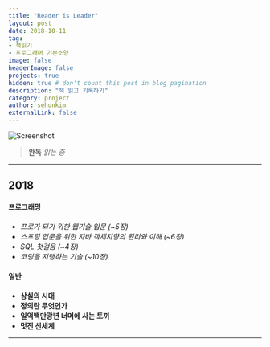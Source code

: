 ```yaml
---
title: "Reader is Leader"
layout: post
date: 2018-10-11
tag:
- 책읽기
- 프로그래머 기본소양
image: false
headerImage: false
projects: true
hidden: true # don't count this post in blog pagination
description: "책 읽고 기록하기"
category: project
author: sehunkim
externalLink: false
---
```


![Screenshot](https://www.azquotes.com/picture-quotes/quote-not-every-reader-is-a-leader-but-every-leader-must-be-a-reader-harry-s-truman-85-91-37.jpg)

>**완독**
*읽는 중*

---

## 2018

#### 프로그래밍
- *프로가 되기 위한 웹기술 입문 (~5장)*
- *스프링 입문을 위한 자바 객체지향의 원리와 이해 (~6장)*
- *SQL 첫걸음 (~4장)*
- *코딩을 지탱하는 기술 (~10장)*

#### 일반
- **상실의 시대**
- **정의란 무엇인가**
- **일억백만광년 너머에 사는 토끼**
- **멋진 신세계**

---
